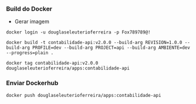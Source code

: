 ### Build do Docker
* Gerar imagem
````
docker login -u douglaseleuterioferreira -p Fox789789@!
````
````
docker build -t contabilidade-api:v2.0.0 --build-arg REVISION=1.0.0 --build-arg PROFILE=dev --build-arg PROJECT=api --build-arg AMBIENTE=dev --progress=plain .
````
````
docker tag contabilidade-api:v2.0.0 douglaseleuterioferreira/apps:contabilidade-api
````
### Enviar Dockerhub
````
docker push douglaseleuterioferreira/apps:contabilidade-api
````